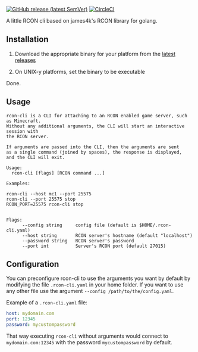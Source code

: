 [![GitHub release (latest SemVer)](https://img.shields.io/github/v/release/itzg/rcon-cli)](https://github.com/itzg/rcon-cli/releases/latest)
[![CircleCI](https://img.shields.io/circleci/build/github/itzg/rcon-cli)](https://app.circleci.com/pipelines/github/itzg/rcon-cli)


A little RCON cli based on james4k's RCON library for golang.

## Installation

1. Download the appropriate binary for your platform from the [latest releases](https://github.com/itzg/rcon-cli/releases/latest)

2. On UNIX-y platforms, set the binary to be executable

Done.

## Usage

```text
rcon-cli is a CLI for attaching to an RCON enabled game server, such as Minecraft.
Without any additional arguments, the CLI will start an interactive session with
the RCON server.

If arguments are passed into the CLI, then the arguments are sent
as a single command (joined by spaces), the response is displayed,
and the CLI will exit.

Usage:
  rcon-cli [flags] [RCON command ...]

Examples:

rcon-cli --host mc1 --port 25575
rcon-cli --port 25575 stop
RCON_PORT=25575 rcon-cli stop


Flags:
      --config string     config file (default is $HOME/.rcon-cli.yaml)
      --host string       RCON server's hostname (default "localhost")
      --password string   RCON server's password
      --port int          Server's RCON port (default 27015)
```

## Configuration

You can preconfigure rcon-cli to use the arguments you want by default by modifying the file `.rcon-cli.yaml` in your home folder. If you want to use any other file use the argument `--config /path/to/the/config.yaml`. 

Example of a `.rcon-cli.yaml` file:
```yaml
host: mydomain.com
port: 12345
password: mycustompassword
```

That way executing `rcon-cli` without arguments would connect to `mydomain.com:12345` with the password `mycustompassword` by default.
